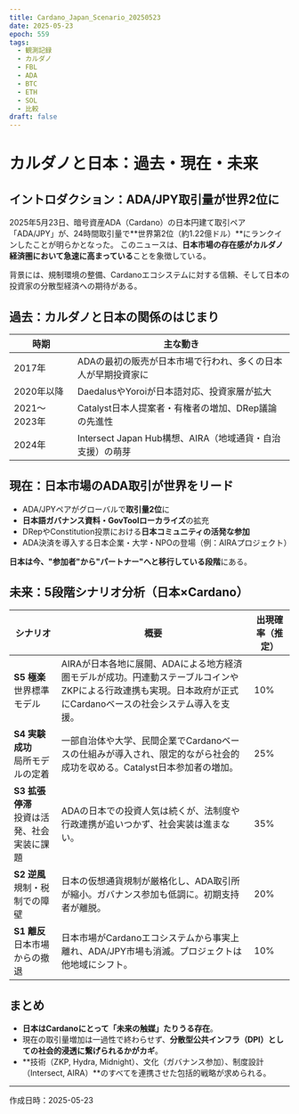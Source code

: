 ```yaml
---
title: Cardano_Japan_Scenario_20250523
date: 2025-05-23
epoch: 559
tags:
  - 観測記録
  - カルダノ
  - FBL
  - ADA
  - BTC
  - ETH
  - SOL
  - 比較
draft: false
---
```


# カルダノと日本：過去・現在・未来

## イントロダクション：ADA/JPY取引量が世界2位に

2025年5月23日、暗号資産ADA（Cardano）の日本円建て取引ペア「ADA/JPY」が、24時間取引量で**世界第2位（約1.22億ドル）**にランクインしたことが明らかとなった。
このニュースは、**日本市場の存在感がカルダノ経済圏において急速に高まっている**ことを象徴している。

背景には、規制環境の整備、Cardanoエコシステムに対する信頼、そして日本の投資家の分散型経済への期待がある。

## 過去：カルダノと日本の関係のはじまり

| 時期 | 主な動き |
|------|----------|
| 2017年 | ADAの最初の販売が日本市場で行われ、多くの日本人が早期投資家に |
| 2020年以降 | DaedalusやYoroiが日本語対応、投資家層が拡大 |
| 2021〜2023年 | Catalyst日本人提案者・有権者の増加、DRep議論の先進性 |
| 2024年 | Intersect Japan Hub構想、AIRA（地域通貨・自治支援）の萌芽 |

## 現在：日本市場のADA取引が世界をリード

- ADA/JPYペアがグローバルで**取引量2位**に
- **日本語ガバナンス資料・GovToolローカライズ**の拡充
- DRepやConstitution投票における**日本コミュニティの活発な参加**
- ADA決済を導入する日本企業・大学・NPOの登場（例：AIRAプロジェクト）

**日本は今、"参加者"から"パートナー"へと移行している段階**にある。

## 未来：5段階シナリオ分析（日本×Cardano）

| シナリオ | 概要 | 出現確率（推定） |
|----------|------|------------------|
| **S5 極楽**<br>世界標準モデル | AIRAが日本各地に展開、ADAによる地方経済圏モデルが成功。円連動ステーブルコインやZKPによる行政連携も実現。日本政府が正式にCardanoベースの社会システム導入を支援。 | 10% |
| **S4 実験成功**<br>局所モデルの定着 | 一部自治体や大学、民間企業でCardanoベースの仕組みが導入され、限定的ながら社会的成功を収める。Catalyst日本参加者の増加。 | 25% |
| **S3 拡張停滞**<br>投資は活発、社会実装に課題 | ADAの日本での投資人気は続くが、法制度や行政連携が追いつかず、社会実装は進まない。 | 35% |
| **S2 逆風**<br>規制・税制での障壁 | 日本の仮想通貨規制が厳格化し、ADA取引所が縮小。ガバナンス参加も低調に。初期支持者が離脱。 | 20% |
| **S1 離反**<br>日本市場からの撤退 | 日本市場がCardanoエコシステムから事実上離れ、ADA/JPY市場も消滅。プロジェクトは他地域にシフト。 | 10% |

## まとめ

- **日本はCardanoにとって「未来の触媒」たりうる存在**。
- 現在の取引量増加は一過性で終わらせず、**分散型公共インフラ（DPI）としての社会的浸透に繋げられるかがカギ**。
- **技術（ZKP, Hydra, Midnight）、文化（ガバナンス参加）、制度設計（Intersect, AIRA）**のすべてを連携させた包括的戦略が求められる。

---
作成日時：2025-05-23
